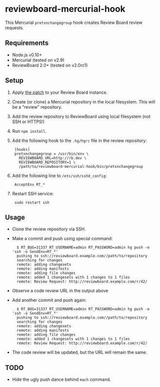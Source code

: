 reviewboard-mercurial-hook
==========================

This Mercurial `pretxnchangegroup` hook creates Review Board review requests.


Requirements
------------

* Node.js v0.10+
* Mercurial (tested on v2.9)
* ReviewBoard 2.0+ (tested on v2.0rc1)


Setup
-----

1. Apply [the patch](https://gist.github.com/laggyluke/a7f9b082ad7db95ab564)
    to your Review Board instance.
2. Create (or clone) a Mercurial repository in the local filesystem.
    This will be a "review" repository.
3. Add the review repository to ReviewBoard using local filesystem (not SSH or HTTPS!)
4. Run `npm install`.
5. Add the following hook to the `.hg/hgrc` file in the review repository:

        [hooks]
        pretxnchangegroup = /usr/bin/env \
          REVIEWBOARD_URL=http://rb.dev \
          REVIEWBOARD_REPOSITORY=1 \
          /path/to/reviewboard-mercurial-hook/bin/pretxnchangegroup

6. Add the following line to `/etc/ssh/sshd_config`:

        AcceptEnv RT_*

7. Restart SSH service:

        sudo restart ssh


Usage
-----

* Clone the review repository via SSH.

* Make a commit and push using special command:

        $ RT_BUG=31337 RT_USERNAME=admin RT_PASSWORD=admin hg push -e 'ssh -o SendEnv=RT_*'
        pushing to ssh://reviewboard.example.com//path/to/repository
        searching for changes
        remote: adding changesets
        remote: adding manifests
        remote: adding file changes
        remote: added 1 changesets with 1 changes to 1 files
        remote: Review Request: http://reviewboard.example.com/r/42/

* Observe a code review URL in the output above

* Add another commit and push again:

        $ RT_BUG=31337 RT_USERNAME=admin RT_PASSWORD=admin hg push -e 'ssh -o SendEnv=RT_*'
        pushing to ssh://reviewboard.example.com//path/to/repository
        searching for changes
        remote: adding changesets
        remote: adding manifests
        remote: adding file changes
        remote: added 1 changesets with 1 changes to 1 files
        remote: Review Request: http://reviewboard.example.com/r/42/

* The code review will be updated, but the URL will remain the same.


TODO
----

* Hide the ugly push dance behind `mach` command.
